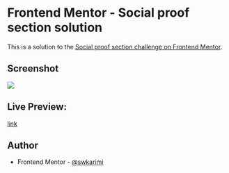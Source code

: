 # Frontend Mentor - Social proof section solution

This is a solution to the [Social proof section challenge on Frontend Mentor](https://www.frontendmentor.io/challenges/social-proof-section-6e0qTv_bA).

## Screenshot

![](./screenshot.png)

## Live Preview:

[link](https://fe008m.netlify.app/)

## Author

- Frontend Mentor - [@swkarimi](https://www.frontendmentor.io/profile/swkarimi)
